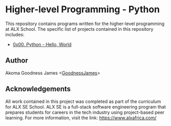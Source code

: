 # Higher-level Programming - Python

This repository contains programs written for the higher-level programming at ALX School. The specific list of projects contained in this repository includes:

- [0x00. Python - Hello, World](./0x00-python-hello_world)

## Author
Akoma Goodness James <[GoodnessJames](https://github.com/GoodnessJames)>

## Acknowledgements
All work contained in this project was completed as part of the curriculum for ALX SE School. ALX SE is a full-stack software
engineering program that prepares students for careers in the tech industry using project-based peer learning. For more information, visit the link: https://www.alxafrica.com/
